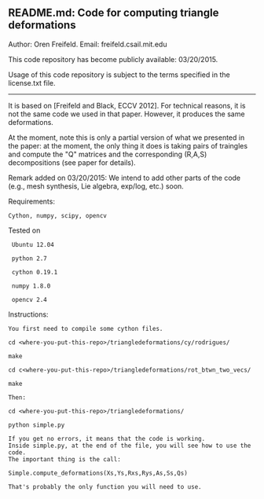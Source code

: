 README.md: Code for computing triangle deformations
--------------------------

Author: Oren Freifeld.
Email: freifeld.csail.mit.edu

This code repository has become publicly available: 03/20/2015.

Usage of this code repository is subject to the terms specified in the license.txt file.
_____________________________________________________________________________



It is based on [Freifeld and Black, ECCV 2012].
For technical reasons, it is not the same code we used in that paper. However, it produces the same deformations.

At the moment, note this is only a partial version of what we presented in the paper: at the moment, the only thing it does is taking pairs of traingles and compute the "Q" matrices and the corresponding (R,A,S) decompositions (see paper for details). 

Remark added on 03/20/2015: 
We intend to add other parts of the code (e.g., mesh synthesis, Lie algebra, exp/log, etc.) soon.

Requirements:

	Cython, numpy, scipy, opencv

Tested on 

	 Ubuntu 12.04 

	 python 2.7
	 
	 cython 0.19.1
	 
	 numpy 1.8.0
	 
	 opencv 2.4
	 
 
Instructions:

	You first need to compile some cython files.

	cd <where-you-put-this-repo>/triangledeformations/cy/rodrigues/

	make

	cd c<where-you-put-this-repo>/triangledeformations/rot_btwn_two_vecs/

	make

	Then:

	cd <where-you-put-this-repo>/triangledeformations/

	python simple.py

	If you get no errors, it means that the code is working. 
	Inside simple.py, at the end of the file, you will see how to use the code. 
	The important thing is the call:

	Simple.compute_deformations(Xs,Ys,Rxs,Rys,As,Ss,Qs)    

	That's probably the only function you will need to use.






